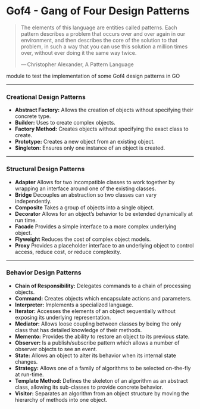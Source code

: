 # Gof4 - Gang of Four Design Patterns


> The elements of this language are entities called patterns. Each pattern describes a problem that occurs over and over again in our environment, and then describes the core of the solution to that problem, in such a way that you can use this solution a million times over, without ever doing it the same way twice.
> <p>— Christopher Alexander, A Pattern Language



module to test the implementation of some Gof4 design patterns in GO


<hr>

### Creational Design Patterns

- __Abstract Factory:__ Allows the creation of objects without specifying their concrete type.
- __Builder:__ Uses to create complex objects.
- __Factory Method:__ Creates objects without specifying the exact class to create.
- __Prototype:__ Creates a new object from an existing object.
- __Singleton:__ Ensures only one instance of an object is created.

<hr>

### Structural Design Patterns

- __Adapter__ Allows for two incompatible classes to work together by wrapping an interface around one of the existing classes.
- __Bridge__ Decouples an abstraction so two classes can vary independently.
- __Composite__ Takes a group of objects into a single object.
- __Decorator__ Allows for an object’s behavior to be extended dynamically at run time.
- __Facade__ Provides a simple interface to a more complex underlying object.
- __Flyweight__ Reduces the cost of complex object models.
- __Proxy__ Provides a placeholder interface to an underlying object to control access, reduce cost, or reduce complexity.

<hr>

### Behavior Design Patterns

- __Chain of Responsibility:__ Delegates commands to a chain of processing objects.
- __Command:__ Creates objects which encapsulate actions and parameters.
- __Interpreter:__ Implements a specialized language.
- __Iterator:__ Accesses the elements of an object sequentially without exposing its underlying representation.
- __Mediator:__ Allows loose coupling between classes by being the only class that has detailed knowledge of their methods.
- __Memento:__ Provides the ability to restore an object to its previous state.
- __Observer:__ Is a publish/subscribe pattern which allows a number of observer objects to see an event.
- __State:__ Allows an object to alter its behavior when its internal state changes.
- __Strategy:__ Allows one of a family of algorithms to be selected on-the-fly at run-time.
- __Template Method:__ Defines the skeleton of an algorithm as an abstract class, allowing its sub-classes to provide concrete behavior.
- __Visitor:__ Separates an algorithm from an object structure by moving the hierarchy of methods into one object.
